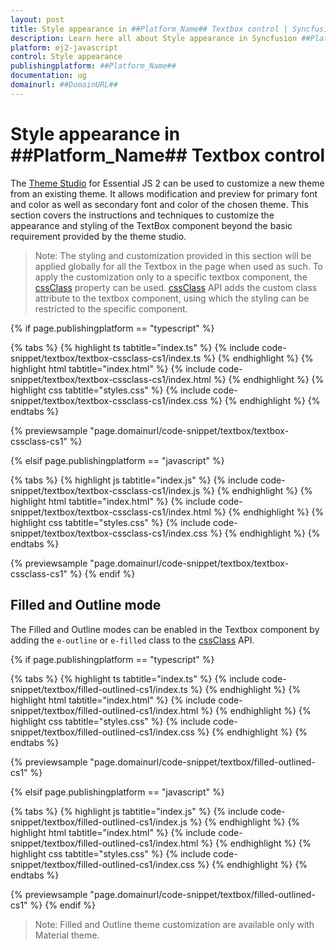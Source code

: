 ```yaml
---
layout: post
title: Style appearance in ##Platform_Name## Textbox control | Syncfusion
description: Learn here all about Style appearance in Syncfusion ##Platform_Name## Textbox control of Syncfusion Essential JS 2 and more.
platform: ej2-javascript
control: Style appearance 
publishingplatform: ##Platform_Name##
documentation: ug
domainurl: ##DomainURL##
---
```


# Style appearance in ##Platform_Name## Textbox control

The [Theme Studio](https://ej2.syncfusion.com/themestudio/?theme=material) for Essential JS 2 can be used to customize a new theme from an existing theme. It allows modification and preview for primary font and color as well as secondary font and color of the chosen theme. This section covers the instructions and techniques to customize the appearance and styling of the TextBox component beyond the basic requirement provided by the theme studio.

>Note: The styling and customization provided in this section will be applied globally for all the Textbox in the page when used as such. To apply the customization only to a specific textbox component, the [cssClass](https://ej2.syncfusion.com/documentation/api/textbox#cssclass) property can be used. [cssClass](https://ej2.syncfusion.com/documentation/api/textbox#cssclass) API adds the custom class attribute to the textbox component, using which the styling can be restricted to the specific component.

{% if page.publishingplatform == "typescript" %}

 {% tabs %}
{% highlight ts tabtitle="index.ts" %}
{% include code-snippet/textbox/textbox-cssclass-cs1/index.ts %}
{% endhighlight %}
{% highlight html tabtitle="index.html" %}
{% include code-snippet/textbox/textbox-cssclass-cs1/index.html %}
{% endhighlight %}
{% highlight css tabtitle="styles.css" %}
{% include code-snippet/textbox/textbox-cssclass-cs1/index.css %}
{% endhighlight %}
{% endtabs %}
        
{% previewsample "page.domainurl/code-snippet/textbox/textbox-cssclass-cs1" %}

{% elsif page.publishingplatform == "javascript" %}

{% tabs %}
{% highlight js tabtitle="index.js" %}
{% include code-snippet/textbox/textbox-cssclass-cs1/index.js %}
{% endhighlight %}
{% highlight html tabtitle="index.html" %}
{% include code-snippet/textbox/textbox-cssclass-cs1/index.html %}
{% endhighlight %}
{% highlight css tabtitle="styles.css" %}
{% include code-snippet/textbox/textbox-cssclass-cs1/index.css %}
{% endhighlight %}
{% endtabs %}

{% previewsample "page.domainurl/code-snippet/textbox/textbox-cssclass-cs1" %}
{% endif %}

## Filled and Outline mode

The Filled and Outline modes can be enabled in the Textbox component by adding the `e-outline` or `e-filled` class to the [cssClass](https://ej2.syncfusion.com/documentation/api/textbox#cssclass) API.

{% if page.publishingplatform == "typescript" %}

 {% tabs %}
{% highlight ts tabtitle="index.ts" %}
{% include code-snippet/textbox/filled-outlined-cs1/index.ts %}
{% endhighlight %}
{% highlight html tabtitle="index.html" %}
{% include code-snippet/textbox/filled-outlined-cs1/index.html %}
{% endhighlight %}
{% highlight css tabtitle="styles.css" %}
{% include code-snippet/textbox/filled-outlined-cs1/index.css %}
{% endhighlight %}
{% endtabs %}
        
{% previewsample "page.domainurl/code-snippet/textbox/filled-outlined-cs1" %}

{% elsif page.publishingplatform == "javascript" %}

{% tabs %}
{% highlight js tabtitle="index.js" %}
{% include code-snippet/textbox/filled-outlined-cs1/index.js %}
{% endhighlight %}
{% highlight html tabtitle="index.html" %}
{% include code-snippet/textbox/filled-outlined-cs1/index.html %}
{% endhighlight %}
{% highlight css tabtitle="styles.css" %}
{% include code-snippet/textbox/filled-outlined-cs1/index.css %}
{% endhighlight %}
{% endtabs %}

{% previewsample "page.domainurl/code-snippet/textbox/filled-outlined-cs1" %}
{% endif %}

>Note: Filled and Outline theme customization are available only with Material theme.